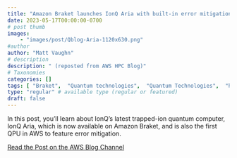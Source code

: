 ```yaml
---
title: "Amazon Braket launches IonQ Aria with built-in error mitigation"
date: 2023-05-17T00:00:00-0700
# post thumb
images:
    - "images/post/Qblog-Aria-1120x630.png"
#author
author: "Matt Vaughn"
# description
description: " (reposted from AWS HPC Blog)"
# Taxonomies
categories: []
tags: [ "Braket",  "Quantum technologies",  "Quantum Technologies",  "hpcblog", ]
type: "regular" # available type (regular or featured)
draft: false
---
```


In this post, you’ll learn about IonQ’s latest trapped-ion quantum computer, IonQ Aria, which is now available on Amazon Braket, and is also the first QPU in AWS to feature error mitigation.

<a href="https://aws.amazon.com/blogs/quantum-computing/amazon-braket-launches-ionq-aria-with-built-in-error-mitigation/" class="btn btn-primary btn-lg active" role="button" aria-pressed="true" style="margin-top: 8px;">Read the Post on the AWS Blog Channel</a>